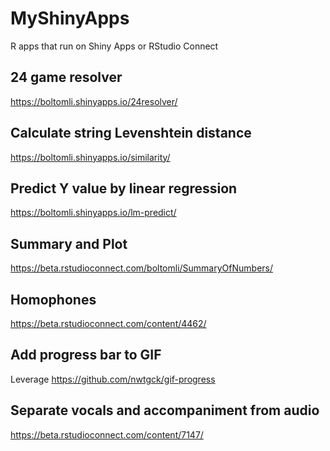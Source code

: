 # MyShinyApps

R apps that run on Shiny Apps or RStudio Connect

## 24 game resolver

<https://boltomli.shinyapps.io/24resolver/>

## Calculate string Levenshtein distance

<https://boltomli.shinyapps.io/similarity/>

## Predict Y value by linear regression

<https://boltomli.shinyapps.io/lm-predict/>

## Summary and Plot

<https://beta.rstudioconnect.com/boltomli/SummaryOfNumbers/>

## Homophones

<https://beta.rstudioconnect.com/content/4462/>

## Add progress bar to GIF

Leverage https://github.com/nwtgck/gif-progress

## Separate vocals and accompaniment from audio

<https://beta.rstudioconnect.com/content/7147/>
